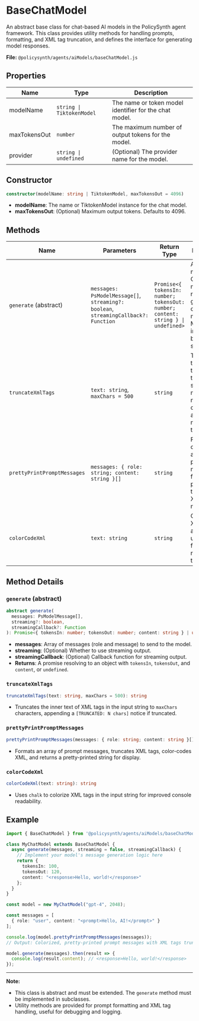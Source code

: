 # BaseChatModel

An abstract base class for chat-based AI models in the PolicySynth agent framework. This class provides utility methods for handling prompts, formatting, and XML tag truncation, and defines the interface for generating model responses.

**File:** `@policysynth/agents/aiModels/baseChatModel.js`

## Properties

| Name         | Type                        | Description                                              |
|--------------|-----------------------------|----------------------------------------------------------|
| modelName    | `string \| TiktokenModel`   | The name or token model identifier for the chat model.   |
| maxTokensOut | `number`                    | The maximum number of output tokens for the model.       |
| provider     | `string \| undefined`       | (Optional) The provider name for the model.              |

## Constructor

```typescript
constructor(modelName: string | TiktokenModel, maxTokensOut = 4096)
```
- **modelName**: The name or TiktokenModel instance for the chat model.
- **maxTokensOut**: (Optional) Maximum output tokens. Defaults to 4096.

## Methods

| Name                     | Parameters                                                                                                                                         | Return Type                                                                 | Description                                                                                                   |
|--------------------------|----------------------------------------------------------------------------------------------------------------------------------------------------|------------------------------------------------------------------------------|---------------------------------------------------------------------------------------------------------------|
| `generate` (abstract)    | `messages: PsModelMessage[]`, `streaming?: boolean`, `streamingCallback?: Function`                                                                | `Promise<{ tokensIn: number; tokensOut: number; content: string } \| undefined>` | Abstract method. Generates a model response given a list of messages. Must be implemented by subclasses.      |
| `truncateXmlTags`        | `text: string`, `maxChars = 500`                                                                                                                  | `string`                                                                     | Truncates the inner text of XML tags in a string to a maximum number of characters, appending a notice if truncated. |
| `prettyPrintPromptMessages` | `messages: { role: string; content: string }[]`                                                                                                 | `string`                                                                     | Formats and color-codes a list of prompt messages for pretty-printing, truncating XML tags as needed.         |
| `colorCodeXml`           | `text: string`                                                                                                                                    | `string`                                                                     | Color-codes XML tags in a string using `chalk` for improved readability in the console.                       |

## Method Details

### `generate` (abstract)

```typescript
abstract generate(
  messages: PsModelMessage[],
  streaming?: boolean,
  streamingCallback?: Function
): Promise<{ tokensIn: number; tokensOut: number; content: string } | undefined>;
```
- **messages**: Array of messages (role and message) to send to the model.
- **streaming**: (Optional) Whether to use streaming output.
- **streamingCallback**: (Optional) Callback function for streaming output.
- **Returns**: A promise resolving to an object with `tokensIn`, `tokensOut`, and `content`, or `undefined`.

### `truncateXmlTags`

```typescript
truncateXmlTags(text: string, maxChars = 500): string
```
- Truncates the inner text of XML tags in the input string to `maxChars` characters, appending a `[TRUNCATED: N chars]` notice if truncated.

### `prettyPrintPromptMessages`

```typescript
prettyPrintPromptMessages(messages: { role: string; content: string }[]): string
```
- Formats an array of prompt messages, truncates XML tags, color-codes XML, and returns a pretty-printed string for display.

### `colorCodeXml`

```typescript
colorCodeXml(text: string): string
```
- Uses `chalk` to colorize XML tags in the input string for improved console readability.

## Example

```typescript
import { BaseChatModel } from '@policysynth/agents/aiModels/baseChatModel.js';

class MyChatModel extends BaseChatModel {
  async generate(messages, streaming = false, streamingCallback) {
    // Implement your model's message generation logic here
    return {
      tokensIn: 100,
      tokensOut: 120,
      content: "<response>Hello, world!</response>"
    };
  }
}

const model = new MyChatModel("gpt-4", 2048);

const messages = [
  { role: "user", content: "<prompt>Hello, AI!</prompt>" }
];

console.log(model.prettyPrintPromptMessages(messages));
// Output: Colorized, pretty-printed prompt messages with XML tags truncated if needed

model.generate(messages).then(result => {
  console.log(result.content); // <response>Hello, world!</response>
});
```

---

**Note:**  
- This class is abstract and must be extended. The `generate` method must be implemented in subclasses.
- Utility methods are provided for prompt formatting and XML tag handling, useful for debugging and logging.